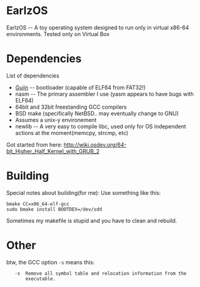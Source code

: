 # EarlzOS

EarlzOS -- A toy operating system designed to run only in virtual x86-64 environments. Tested only on Virtual Box

# Dependencies

List of dependencies

* [Gujin](http://wiki.osdev.org/Gujin) -- bootloader (capable of ELF64 from FAT32!) 
* nasm -- The primary assembler I use (yasm appears to have bugs with ELF64)
* 64bit and 32bit freestanding GCC compilers
* BSD make (specifically NetBSD.. may eventually change to GNU)
* Assumes a unix-y environement
* newlib -- A very easy to compile libc, used only for OS independent actions at the moment(memcpy, strcmp, etc)



Got started from here: http://wiki.osdev.org/64-bit_Higher_Half_Kernel_with_GRUB_2


# Building

Special notes about building(for me): Use something like this:

    bmake CC=x86_64-elf-gcc
    sudo bmake install BOOTDEV=/dev/sdd

Sometimes my makefile is stupid and you have to clean and rebuild. 


# Other

btw, the GCC option `-s` means this:

       -s  Remove all symbol table and relocation information from the
           executable.
